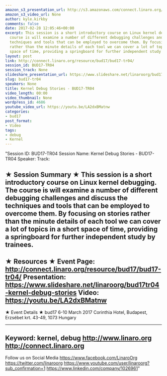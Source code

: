 ```yaml
---
amazon_s3_presentation_url: http://s3.amazonaws.com/connect.linaro.org/bud17/Presentations/BUD17-TR04-%20Kernel%20Debug%20Stories.pdf
amazon_s3_video_url: None
author: kyle.kirkby
comments: false
date: 2017-02-28 12:05:46+00:00
excerpt: This session is a short introductory course on Linux kernel debugging. The
  course is will examine a number of different debugging challenges and discuss the
  techniques and tools that can be employed to overcome them. By focusing on stories
  rather than the minute details of each tool we can cover a lot of topics in a short
  space of time, providing a springboard for further independent study by trainees.
layout: post
link: http://connect.linaro.org/resource/bud17/bud17-tr04/
session_id: BUD17-TR04
session_track: None
slideshare_presentation_url: https://www.slideshare.net/linaroorg/bud17tr04-kernel-debug-stories
slug: bud17-tr04
speakers: None
title: Kernel Debug Stories - BUD17-TR04
video_length: 00:00
video_thumbnail: None
wordpress_id: 4686
youtube_video_url: https://youtu.be/LA2dxBMatnw
categories:
- bud17
post_format:
- Video
tags:
- debug
- Kernel
---
```


"Session ID: BUD17-TR04
Session Name: Kernel Debug Stories - BUD17-TR04
Speaker: 
Track: 


★ Session Summary ★
This session is a short introductory course on Linux kernel debugging. The course is will examine a number of different debugging challenges and discuss the techniques and tools that can be employed to overcome them. By focusing on stories rather than the minute details of each tool we can cover a lot of topics in a short space of time, providing a springboard for further independent study by trainees.
---------------------------------------------------
★ Resources ★
Event Page: http://connect.linaro.org/resource/bud17/bud17-tr04/
Presentation: https://www.slideshare.net/linaroorg/bud17tr04-kernel-debug-stories
Video: https://youtu.be/LA2dxBMatnw
 ---------------------------------------------------

★ Event Details ★
bud17
6-10 March 2017
Corinthia Hotel, Budapest,
Erzsébet krt. 43-49,
1073 Hungary

---------------------------------------------------
Keyword: kernel, debug
http://www.linaro.org
http://connect.linaro.org
---------------------------------------------------
Follow us on Social Media
https://www.facebook.com/LinaroOrg
https://twitter.com/linaroorg
https://www.youtube.com/user/linaroorg?sub_confirmation=1
https://www.linkedin.com/company/1026961"
